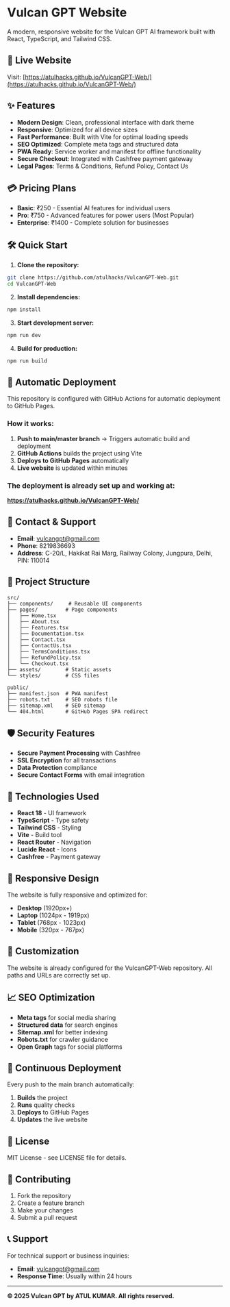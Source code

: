 # Vulcan GPT Website

A modern, responsive website for the Vulcan GPT AI framework built with React, TypeScript, and Tailwind CSS.

## 🚀 **Live Website**
Visit: [https://atulhacks.github.io/VulcanGPT-Web/](https://atulhacks.github.io/VulcanGPT-Web/)

## ✨ **Features**

- **Modern Design**: Clean, professional interface with dark theme
- **Responsive**: Optimized for all device sizes
- **Fast Performance**: Built with Vite for optimal loading speeds
- **SEO Optimized**: Complete meta tags and structured data
- **PWA Ready**: Service worker and manifest for offline functionality
- **Secure Checkout**: Integrated with Cashfree payment gateway
- **Legal Pages**: Terms & Conditions, Refund Policy, Contact Us

## 💳 **Pricing Plans**

- **Basic**: ₹250 - Essential AI features for individual users
- **Pro**: ₹750 - Advanced features for power users (Most Popular)
- **Enterprise**: ₹1400 - Complete solution for businesses

## 🛠 **Quick Start**

1. **Clone the repository:**
```bash
git clone https://github.com/atulhacks/VulcanGPT-Web.git
cd VulcanGPT-Web
```

2. **Install dependencies:**
```bash
npm install
```

3. **Start development server:**
```bash
npm run dev
```

4. **Build for production:**
```bash
npm run build
```

## 🚀 **Automatic Deployment**

This repository is configured with GitHub Actions for automatic deployment to GitHub Pages.

### **How it works:**
1. **Push to main/master branch** → Triggers automatic build and deployment
2. **GitHub Actions** builds the project using Vite
3. **Deploys to GitHub Pages** automatically
4. **Live website** is updated within minutes

### **The deployment is already set up and working at:**
**https://atulhacks.github.io/VulcanGPT-Web/**

## 📧 **Contact & Support**

- **Email**: vulcangpt@gmail.com
- **Phone**: 8219836693
- **Address**: C-20/L, Hakikat Rai Marg, Railway Colony, Jungpura, Delhi, PIN: 110014

## 📁 **Project Structure**

```
src/
├── components/     # Reusable UI components
├── pages/         # Page components
│   ├── Home.tsx
│   ├── About.tsx
│   ├── Features.tsx
│   ├── Documentation.tsx
│   ├── Contact.tsx
│   ├── ContactUs.tsx
│   ├── TermsConditions.tsx
│   ├── RefundPolicy.tsx
│   └── Checkout.tsx
├── assets/        # Static assets
└── styles/        # CSS files

public/
├── manifest.json  # PWA manifest
├── robots.txt     # SEO robots file
├── sitemap.xml    # SEO sitemap
└── 404.html       # GitHub Pages SPA redirect
```

## 🛡 **Security Features**

- **Secure Payment Processing** with Cashfree
- **SSL Encryption** for all transactions
- **Data Protection** compliance
- **Secure Contact Forms** with email integration

## 🔧 **Technologies Used**

- **React 18** - UI framework
- **TypeScript** - Type safety
- **Tailwind CSS** - Styling
- **Vite** - Build tool
- **React Router** - Navigation
- **Lucide React** - Icons
- **Cashfree** - Payment gateway

## 📱 **Responsive Design**

The website is fully responsive and optimized for:
- **Desktop** (1920px+)
- **Laptop** (1024px - 1919px)
- **Tablet** (768px - 1023px)
- **Mobile** (320px - 767px)

## 🎨 **Customization**

The website is already configured for the VulcanGPT-Web repository. All paths and URLs are correctly set up.

## 📈 **SEO Optimization**

- **Meta tags** for social media sharing
- **Structured data** for search engines
- **Sitemap.xml** for better indexing
- **Robots.txt** for crawler guidance
- **Open Graph** tags for social platforms

## 🔄 **Continuous Deployment**

Every push to the main branch automatically:
1. **Builds** the project
2. **Runs** quality checks
3. **Deploys** to GitHub Pages
4. **Updates** the live website

## 📄 **License**

MIT License - see LICENSE file for details.

## 🤝 **Contributing**

1. Fork the repository
2. Create a feature branch
3. Make your changes
4. Submit a pull request

## 📞 **Support**

For technical support or business inquiries:
- **Email**: vulcangpt@gmail.com
- **Response Time**: Usually within 24 hours

---

**© 2025 Vulcan GPT by ATUL KUMAR. All rights reserved.**